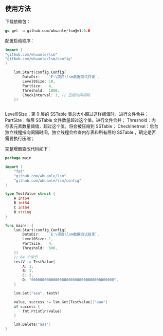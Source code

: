 
## 使用方法

下载依赖包：
```go
go get -u github.com/whuanle/lsm@v1.0.0
```
配置启动程序：
```go
import (
"github.com/whuanle/lsm"
"github.com/whuanle/lsm/config"
)

	lsm.Start(config.Config{
		DataDir:    `E:\项目\lsm数据测试目录`,
		Level0Size: 10,
		PartSize:   4,
		Threshold:  1000,
		CheckInterval: 3, // 压缩时间间隔
	})
	
```
Level0Size：第 0 层的 SSTable 表总大小超过这样阈值时，进行文件合并；
PartSize：每层 SSTable 文件数量超过这个值，进行文件合并；
Threshold：内存表元素数量阈值，超过这个值，将会被压缩到 SSTable；
CheckInetrval：后台独立线程指向间隔时间，独立线程会检查内存表和所有层的 SSTable ，确定是否需要执行压缩；


完整增删查改代码如下：
```go
package main

import (
	"fmt"
	"github.com/whuanle/lsm"
	"github.com/whuanle/lsm/config"
)

type TestValue struct {
	A int64
	B int64
	C int64
	D string
}

func main() {
	lsm.Start(config.Config{
		DataDir:    `E:\项目\lsm数据测试目录`,
		Level0Size: 1,
		PartSize:   4,
		Threshold:  500,
	})
	// 64 个字节
	testV := TestValue{
		A: 1,
		B: 1,
		C: 3,
		D: "00000000000000000000000000000000000000",
	}

	lsm.Set("aaa", testV)

	value, success := lsm.Get[TestValue]("aaa")
	if success {
		fmt.Println(value)
	}

	lsm.Delete("aaa")
}
```